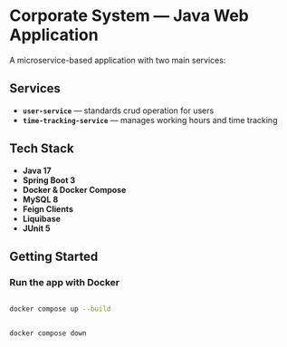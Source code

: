 # Corporate System — Java Web Application

A microservice-based application with two main services:

## Services

- **`user-service`** — standards crud operation for users
- **`time-tracking-service`** — manages working hours and time tracking

## Tech Stack

- **Java 17**
- **Spring Boot 3**
- **Docker & Docker Compose**
- **MySQL 8**
- **Feign Clients**
- **Liquibase**
- **JUnit 5**

## Getting Started

### Run the app with Docker

```bash

docker compose up --build
```

```bash

docker compose down
```